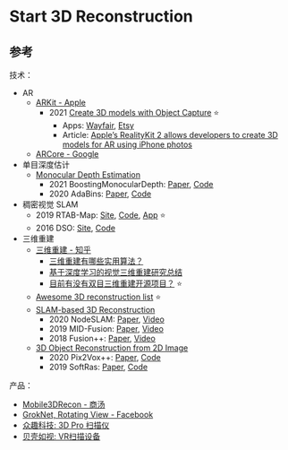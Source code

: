 # Start 3D Reconstruction

## 参考

技术：

- AR
  - [ARKit - Apple](https://developer.apple.com/cn/augmented-reality/arkit/)
    - 2021 [Create 3D models with Object Capture](https://developer.apple.com/videos/play/wwdc2021/10076/) ⭐
      - Apps: [Wayfair](https://apps.apple.com/us/app/wayfair-shop-all-things-home/id836767708), [Etsy](https://apps.apple.com/us/app/etsy-custom-creative-goods/id477128284)
      - Article: [Apple’s RealityKit 2 allows developers to create 3D models for AR using iPhone photos](https://techcrunch.com/2021/06/08/apples-realitykit-2-allows-developers-to-create-3d-models-for-ar-using-iphone-photos/)
  - [ARCore - Google](https://developers.google.com/ar/)
- 单目深度估计
  - [Monocular Depth Estimation](https://paperswithcode.com/task/monocular-depth-estimation)
    - 2021 BoostingMonocularDepth: [Paper](https://arxiv.org/abs/2105.14021), [Code](https://github.com/compphoto/BoostingMonocularDepth)
    - 2020 AdaBins: [Paper](https://arxiv.org/abs/2011.14141), [Code](https://github.com/shariqfarooq123/AdaBins)
- 稠密视觉 SLAM
  - 2019 RTAB-Map: [Site](http://introlab.github.io/rtabmap/), [Code](https://github.com/introlab/rtabmap), [App](https://apps.apple.com/ca/app/rtab-map-3d-lidar-scanner/id1564774365) ⭐
  - 2016 DSO: [Site](https://vision.in.tum.de/research/vslam/dso), [Code](https://github.com/JakobEngel/dso)
- 三维重建
  - [三维重建 - 知乎](https://www.zhihu.com/column/c_1278034190307295232)
    - [三维重建有哪些实用算法？](https://www.zhihu.com/question/29885222)
    - [基于深度学习的视觉三维重建研究总结](https://zhuanlan.zhihu.com/p/79628068)
    - [目前有没有双目三维重建开源项目？](https://www.zhihu.com/question/419497403/answer/1459111592) ⭐
  - [Awesome 3D reconstruction list](https://github.com/openMVG/awesome_3DReconstruction_list) ⭐
  - [SLAM-based 3D Reconstruction](https://www.google.com.hk/search?q=slam-based+3D+reconstruction)
    - 2020 NodeSLAM: [Paper](https://arxiv.org/abs/2004.04485v2), [Video](https://www.youtube.com/watch?v=zPzMtXU-0JE)
    - 2019 MID-Fusion: [Paper](https://arxiv.org/abs/1812.07976), [Video](https://www.youtube.com/watch?v=gturboNl9gg)
    - 2018 Fusion++: [Paper](https://arxiv.org/abs/1808.08378), [Video](https://www.youtube.com/watch?v=2luKNC03x4k)
  - [3D Object Reconstruction from 2D Image](https://paperswithcode.com/task/3d-object-reconstruction)
    - 2020 Pix2Vox++: [Paper](https://arxiv.org/abs/2006.12250), [Code](https://gitlab.com/hzxie/Pix2Vox)
    - 2019 SoftRas: [Paper](https://arxiv.org/abs/1904.01786), [Code](https://github.com/ShichenLiu/SoftRas)

<!--
- [Computer Vision and Pattern Recognition](https://arxiv.org/list/cs.CV/recent)
-->

产品：

- [Mobile3DRecon - 商汤](https://zhuanlan.zhihu.com/p/340463853)
- [GrokNet, Rotating View - Facebook](https://ai.facebook.com/blog/powered-by-ai-advancing-product-understanding-and-building-new-shopping-experiences/)
- [众趣科技: 3D Pro 扫描仪](http://www.3dnest.cn/page/products/product_scaner1.html)
- [贝壳如视: VR扫描设备](http://www.realsee.com/website/product/hardware)

